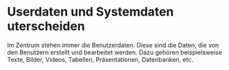 # Userdaten und Systemdaten uterscheiden

Im Zentrum stehen immer die Benutzerdaten. Diese sind die Daten, die von den Benutzern erstellt und bearbeitet werden. Dazu gehören beispielsweise Texte, Bilder, Videos, Tabellen, Präsentationen, Datenbanken, etc.